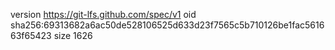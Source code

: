 version https://git-lfs.github.com/spec/v1
oid sha256:69313682a6ac50de528106525d633d23f7565c5b710126be1fac561663f65423
size 1626
